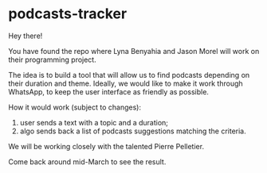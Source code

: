 # podcasts-tracker
 
Hey there!

You have found the repo where Lyna Benyahia and Jason Morel will work on their programming project.

The idea is to build a tool that will allow us to find podcasts depending on their duration and theme. Ideally, we would like to make it work through WhatsApp, to keep the user interface as friendly as possible.

How it would work (subject to changes):
1. user sends a text with a topic and a duration;
2. algo sends back a list of podcasts suggestions matching the criteria.

We will be working closely with the talented Pierre Pelletier.

Come back around mid-March to see the result.

